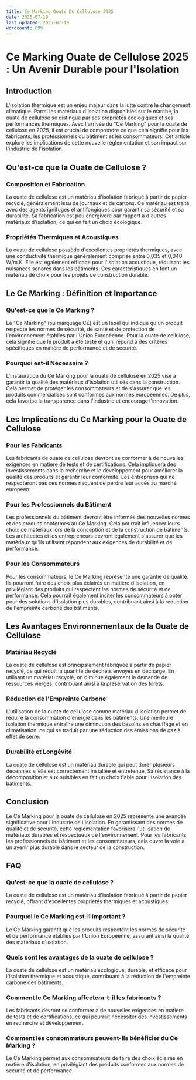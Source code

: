 ```yaml
---
title: Ce Marking Ouate De Cellulose 2025
date: 2025-07-19
last_updated: 2025-07-19
wordcount: 899
---
```


# Ce Marking Ouate de Cellulose 2025 : Un Avenir Durable pour l'Isolation

## Introduction

L'isolation thermique est un enjeu majeur dans la lutte contre le changement climatique. Parmi les matériaux d'isolation disponibles sur le marché, la ouate de cellulose se distingue par ses propriétés écologiques et ses performances thermiques. Avec l'arrivée du "Ce Marking" pour la ouate de cellulose en 2025, il est crucial de comprendre ce que cela signifie pour les fabricants, les professionnels du bâtiment et les consommateurs. Cet article explore les implications de cette nouvelle réglementation et son impact sur l'industrie de l'isolation.

## Qu'est-ce que la Ouate de Cellulose ?

### Composition et Fabrication

La ouate de cellulose est un matériau d'isolation fabriqué à partir de papier recyclé, généralement issu de journaux et de cartons. Ce matériau est traité avec des agents ignifuges et antifongiques pour garantir sa sécurité et sa durabilité. Sa fabrication est peu énergivore par rapport à d'autres matériaux d'isolation, ce qui en fait un choix écologique.

### Propriétés Thermiques et Acoustiques

La ouate de cellulose possède d'excellentes propriétés thermiques, avec une conductivité thermique généralement comprise entre 0,035 et 0,040 W/m.K. Elle est également efficace pour l'isolation acoustique, réduisant les nuisances sonores dans les bâtiments. Ces caractéristiques en font un matériau de choix pour les projets de construction durable.

## Le Ce Marking : Définition et Importance

### Qu'est-ce que le Ce Marking ?

Le "Ce Marking" (ou marquage CE) est un label qui indique qu'un produit respecte les normes de sécurité, de santé et de protection de l'environnement établies par l'Union Européenne. Pour la ouate de cellulose, cela signifie que le produit a été testé et qu'il répond à des critères spécifiques en matière de performance et de sécurité.

### Pourquoi est-il Nécessaire ?

L'instauration du Ce Marking pour la ouate de cellulose en 2025 vise à garantir la qualité des matériaux d'isolation utilisés dans la construction. Cela permet de protéger les consommateurs et de s'assurer que les produits commercialisés sont conformes aux normes européennes. De plus, cela favorise la transparence dans l'industrie et encourage l'innovation.

## Les Implications du Ce Marking pour la Ouate de Cellulose

### Pour les Fabricants

Les fabricants de ouate de cellulose devront se conformer à de nouvelles exigences en matière de tests et de certifications. Cela impliquera des investissements dans la recherche et le développement pour améliorer la qualité des produits et garantir leur conformité. Les entreprises qui ne respecteront pas ces normes risquent de perdre leur accès au marché européen.

### Pour les Professionnels du Bâtiment

Les professionnels du bâtiment devront être informés des nouvelles normes et des produits conformes au Ce Marking. Cela pourrait influencer leurs choix de matériaux lors de la conception et de la construction de bâtiments. Les architectes et les entrepreneurs devront également s'assurer que les matériaux qu'ils utilisent répondent aux exigences de durabilité et de performance.

### Pour les Consommateurs

Pour les consommateurs, le Ce Marking représente une garantie de qualité. Ils pourront faire des choix plus éclairés en matière d'isolation, en privilégiant des produits qui respectent les normes de sécurité et de performance. Cela pourrait également inciter les consommateurs à opter pour des solutions d'isolation plus durables, contribuant ainsi à la réduction de l'empreinte carbone des bâtiments.

## Les Avantages Environnementaux de la Ouate de Cellulose

### Matériau Recyclé

La ouate de cellulose est principalement fabriquée à partir de papier recyclé, ce qui réduit la quantité de déchets envoyés en décharge. En utilisant un matériau recyclé, on diminue également la demande de ressources vierges, contribuant ainsi à la préservation des forêts.

### Réduction de l'Empreinte Carbone

L'utilisation de la ouate de cellulose comme matériau d'isolation permet de réduire la consommation d'énergie dans les bâtiments. Une meilleure isolation thermique entraîne une diminution des besoins en chauffage et en climatisation, ce qui se traduit par une réduction des émissions de gaz à effet de serre.

### Durabilité et Longévité

La ouate de cellulose est un matériau durable qui peut durer plusieurs décennies si elle est correctement installée et entretenue. Sa résistance à la décomposition et aux nuisibles en fait un choix fiable pour l'isolation des bâtiments.

## Conclusion

Le Ce Marking pour la ouate de cellulose en 2025 représente une avancée significative pour l'industrie de l'isolation. En garantissant des normes de qualité et de sécurité, cette réglementation favorisera l'utilisation de matériaux durables et respectueux de l'environnement. Pour les fabricants, les professionnels du bâtiment et les consommateurs, cela ouvre la voie à un avenir plus durable dans le secteur de la construction.

## FAQ

### Qu'est-ce que la ouate de cellulose ?

La ouate de cellulose est un matériau d'isolation fabriqué à partir de papier recyclé, offrant d'excellentes propriétés thermiques et acoustiques.

### Pourquoi le Ce Marking est-il important ?

Le Ce Marking garantit que les produits respectent les normes de sécurité et de performance établies par l'Union Européenne, assurant ainsi la qualité des matériaux d'isolation.

### Quels sont les avantages de la ouate de cellulose ?

La ouate de cellulose est un matériau écologique, durable, et efficace pour l'isolation thermique et acoustique, contribuant à la réduction de l'empreinte carbone des bâtiments.

### Comment le Ce Marking affectera-t-il les fabricants ?

Les fabricants devront se conformer à de nouvelles exigences en matière de tests et de certifications, ce qui pourrait nécessiter des investissements en recherche et développement.

### Comment les consommateurs peuvent-ils bénéficier du Ce Marking ?

Le Ce Marking permet aux consommateurs de faire des choix éclairés en matière d'isolation, en privilégiant des produits conformes aux normes de sécurité et de performance.